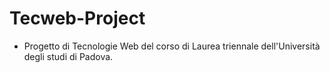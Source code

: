 # Tecweb-Project
- Progetto di Tecnologie Web del corso di Laurea triennale dell'Università degli studi di Padova.
